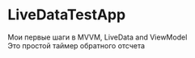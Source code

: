 # LiveDataTestApp
Мои первые шаги в MVVM, 
LiveData and ViewModel  
Это простой таймер обратного отсчета
